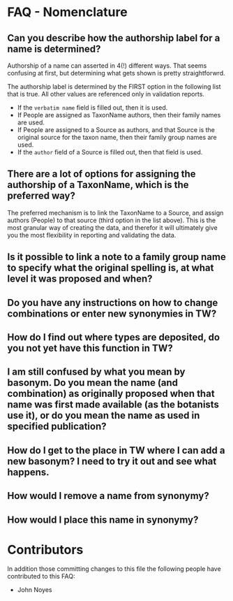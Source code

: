 # FAQ - Nomenclature

## Can you describe how the authorship label for a name is determined?

Authorship of a name can asserted in 4(!) different ways. That seems confusing at first, but determining what gets shown is pretty straightforwrd.

The authorship label is determined by the FIRST option in the following list that is true. All other values are referenced only in validation reports.

* If the `verbatim name` field is filled out, then it is used.
* If People are assigned as TaxonName authors, then their family names are used.
* If People are assigned to a Source as authors, and that Source is the original source for the taxon name, then their family group names are used.
* If the `author` field of a Source is filled out, then that field is used.

## There are a lot of options for assigning the authorship of a TaxonName, which is the preferred way?

The preferred mechanism is to link the TaxonName to a Source, and assign authors (People) to that source (third option in the list above).  This is the most granular way of creating the data, and therefor it will ultimately give you the most flexibility in reporting and validating the data.

## Is it possible to link a note to a family group name to specify what the original spelling is, at what level it was proposed and when?

##  Do you have any instructions on how to change combinations or enter new synonymies in TW?

## How do I find out where types are deposited, do you not yet have this function in TW?

## I am still confused by what you mean by basonym. Do you mean the name (and combination) as originally proposed when that name was first made available (as the botanists use it), or do you mean the name as used in specified publication?

## How do I get to the place in TW where I can add a new basonym? I need to try it out and see what happens.

## How would I remove a name from synonymy? 

## How would I place this name in synonymy? 


# Contributors

In addition those committing changes to this file the following people have contributed to this FAQ:

* John Noyes

